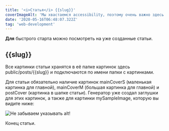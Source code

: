 ```yaml
---
title: '<i>Статья</i> {{slug}}'
coverImageAlt: 'Мы хвастаемся accessibility, поэтому очень важно здесь указать описание того, что изображено на картинки в шапке статьи'
date: '2020-05-16T06:48:07.322Z'
tag: 'web-development'
---
```


**Для** быстрого старта можно посмотреть на уже созданные статьи.

## {{slug}}

Все картинки статьи хранятся в её папке картинок здесь public/posts/{{slug}}
и подключаются по имени папки с картинками.

Для статьи обязательно наличие картинок mainCoverS (маленькая картинка для главной), mainCoverM (большая картинка для главной) и postCover (картинка в шапке статьи).
Генератор уже создал заглушки для этих картинок, а также для картинки mySampleImage,
которую вы видите ниже:

<Img imageName='mySampleImage' alt='Не забываем указывать alt!' />

Конец статьи.
